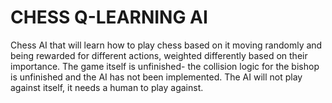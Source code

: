 # **CHESS Q-LEARNING AI**
Chess AI that will learn how to play chess based on it moving randomly and being rewarded for different actions, weighted differently based on their importance.
The game itself is unfinished- the collision logic for the bishop is unfinished and the AI has not been implemented.
The AI will not play against itself, it needs a human to play against.